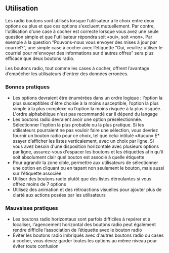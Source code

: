 ## Utilisation
Les radio boutons sont utilisés lorsque l’utilisateur a le choix entre deux options ou plus et que ces options s'excluent mutuellement. Par contre, l'utilisation d'une case à cocher est correcte lorsque vous avez une seule question simple et que l'utilisateur répondra soit «oui», soit «non». Par exemple à la question  “Pouvons-nous vous envoyer des mises à jour par courriel?”, une simple case à cocher avec l’étiquette “Oui, veuillez utiliser le courriel pour m'envoyer des informations sur d'autres offres” sera plus efficace que deux boutons radio.

Les boutons radio, tout comme les cases à cocher, offrent l’avantage d’empêcher les utilisateurs d'entrer des données erronées.

### Bonnes pratiques
* Les options devraient être énumérées dans un ordre logique : l’option la plus susceptibles d'être choisie à la moins susceptible, l’option la plus simple à la plus complexe ou l’option la moins risquée à la plus risquée. L'ordre alphabétique n'est pas recommandé car il dépend du langage
* Les boutons radio devraient avoir une option présélectionnée. Sélectionner l'option la plus probable ou la plus pratique. Si les utilisateurs pourraient ne pas vouloir faire une sélection, vous devriez fournir un bouton radio pour ce choix, tel que celui intitulé «Aucun»
E* ssayer d’afficher les listes verticalement, avec un choix par ligne. Si vous avez besoin d'une disposition horizontale avec plusieurs options par ligne, assurez-vous d'espacer les boutons et les étiquettes afin qu'il soit absolument clair quel bouton est associé à quelle étiquette
* Pour agrandir la zone cible, permettre aux utilisateurs de sélectionner une option en cliquant ou en tapant non seulement le bouton, mais aussi sur l'étiquette associée
* Utiliser des boutons radio plutôt que des listes déroulantes si vous offrez moins de 7 options
* Utilisez des animation et des rétroactions visuelles pour ajouter plus de clarté aux actions posées par les utilisateurs

### Mauvaises pratiques
* Les boutons radio horizontaux sont parfois difficiles à repérer et à localiser, l'agencement horizontal des boutons radio peut également rendre difficile l’association de l’étiquette avec le bouton radio
* Éviter les boutons radio imbriqués avec d'autres boutons radio ou cases à cocher, vous devez garder toutes les options au même niveau pour éviter toute confusion
